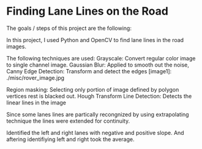 # **Finding Lane Lines on the Road** 

The goals / steps of this project are the following:


In this project, I used Python and OpenCV to find lane lines in the road images.

The following techniques are used:
Grayscale: Convert regular color image to single channel image.
Gaussian Blur:  Applied to smooth out the noise,
Canny Edge Detection: Transform and detect the edges
[image1]: ./misc/rover_image.jpg


Region masking: Selecting only portion of image defined by polygon vertices rest is blacked out. 
Hough Transform Line Detection: Detects the linear lines in the image

Since some lanes lines are partically recongnized by using extrapolating technique the lines were extended for continuity. 

Identified the left and right lanes with negative and positive slope. And aftering identifiying left and right took the average. 




